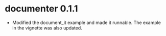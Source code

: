 # documenter 0.1.1

* Modified the document_it example and made it runnable. The example in the vignette was also updated.



